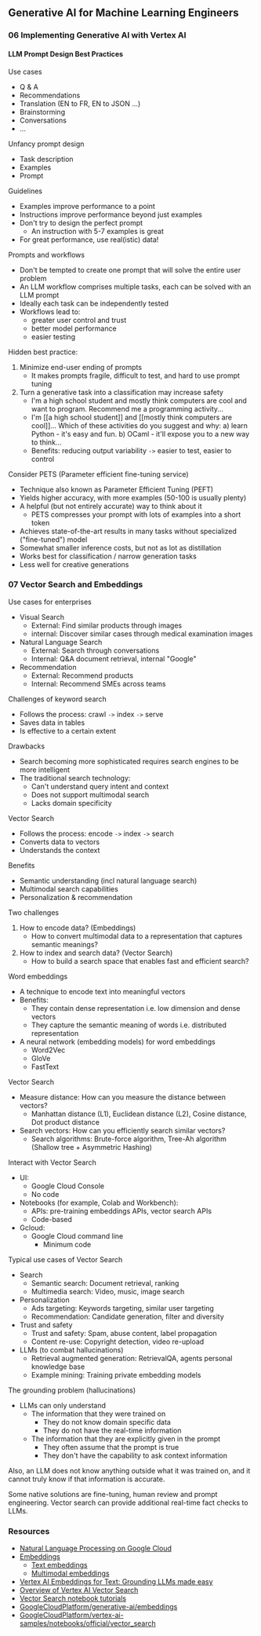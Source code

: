 ## Generative AI for Machine Learning Engineers

### 06 Implementing Generative AI with Vertex AI

#### LLM Prompt Design Best Practices

Use cases

- Q & A
- Recommendations
- Translation (EN to FR, EN to JSON ...)
- Brainstorming
- Conversations
- ...

Unfancy prompt design

- Task description
- Examples
- Prompt

Guidelines

- Examples improve performance to a point
- Instructions improve performance beyond just examples
- Don't try to design the perfect prompt
  - An instruction with 5-7 examples is great
- For great performance, use real(istic) data!

Prompts and workflows

- Don't be tempted to create one prompt that will solve the entire user problem
- An LLM workflow comprises multiple tasks, each can be solved with an LLM prompt
- Ideally each task can be independently tested
- Workflows lead to:
  - greater user control and trust
  - better model performance
  - easier testing

Hidden best practice:

1. Minimize end-user ending of prompts
   - It makes prompts fragile, difficult to test, and hard to use prompt tuning
2. Turn a generative task into a classification may increase safety
   - I'm a high school student and mostly think computers are cool and want to program. Recommend me a programming activity...
   - I'm [[a high school student]] and [[mostly think computers are cool]]... Which of these activities do you suggest and why: a) learn Python - it's easy and fun. b) OCaml - it'll expose you to a new way to think...
   - Benefits: reducing output variability `->` easier to test, easier to control

Consider PETS (Parameter efficient fine-tuning service)

- Technique also known as Parameter Efficient Tuning (PEFT)
- Yields higher accuracy, with more examples (50-100 is usually plenty)
- A helpful (but not entirely accurate) way to think about it
  - PETS compresses your prompt with lots of examples into a short token
- Achieves state-of-the-art results in many tasks without specialized ("fine-tuned") model
- Somewhat smaller inference costs, but not as lot as distillation
- Works best for classification / narrow generation tasks
- Less well for creative generations

### 07 Vector Search and Embeddings

Use cases for enterprises

- Visual Search
  - External: Find similar products through images
  - internal: Discover similar cases through medical examination images
- Natural Language Search
  - External: Search through conversations
  - Internal: Q&A document retrieval, internal "Google"
- Recommendation
  - External: Recommend products
  - Internal: Recommend SMEs across teams

Challenges of keyword search

- Follows the process: crawl `->` index `->` serve
- Saves data in tables
- Is effective to a certain extent

Drawbacks

- Search becoming more sophisticated requires search engines to be more intelligent
- The traditional search technology:
  - Can't understand query intent and context
  - Does not support multimodal search
  - Lacks domain specificity

Vector Search

- Follows the process: encode `->` index `->` search
- Converts data to vectors
- Understands the context

Benefits

- Semantic understanding (incl natural language search)
- Multimodal search capabilities
- Personalization & recommendation

Two challenges

1. How to encode data? (Embeddings)
   - How to convert multimodal data to a representation that captures semantic meanings?
2. How to index and search data? (Vector Search)
   - How to build a search space that enables fast and efficient search?

Word embeddings

- A technique to encode text into meaningful vectors
- Benefits:
  - They contain dense representation i.e. low dimension and dense vectors
  - They capture the semantic meaning of words i.e. distributed representation
- A neural network (embedding models) for word embeddings
  - Word2Vec
  - GloVe
  - FastText

Vector Search

- Measure distance: How can you measure the distance between vectors?
  - Manhattan distance (L1), Euclidean distance (L2), Cosine distance, Dot product distance
- Search vectors: How can you efficiently search similar vectors?
  - Search algorithms: Brute-force algorithm, Tree-Ah algorithm (Shallow tree + Asymmetric Hashing)

Interact with Vector Search

- UI:
  - Google Cloud Console
  - No code
- Notebooks (for example, Colab and Workbench):
  - APIs: pre-training embeddings APIs, vector search APIs
  - Code-based
- Gcloud:
  - Google Cloud command line
    - Minimum code

Typical use cases of Vector Search

- Search
  - Semantic search: Document retrieval, ranking
  - Multimedia search: Video, music, image search
- Personalization
  - Ads targeting: Keywords targeting, similar user targeting
  - Recommendation: Candidate generation, filter and diversity
- Trust and safety
  - Trust and safety: Spam, abuse content, label propagation
  - Content re-use: Copyright detection, video re-upload
- LLMs (to combat hallucinations)
  - Retrieval augmented generation: RetrievalQA, agents personal knowledge base
  - Example mining: Training private embedding models

The grounding problem (hallucinations)

- LLMs can only understand
  - The information that they were trained on
    - They do not know domain specific data
    - They do not have the real-time information
  - The information that they are explicitly given in the prompt
    - They often assume that the prompt is true
    - They don't have the capability to ask context information

Also, an LLM does not know anything outside what it was trained on, and it cannot truly know if that information is accurate.

Some native solutions are fine-tuning, human review and prompt engineering.
Vector search can provide additional real-time fact checks to LLMs.

### Resources

- [Natural Language Processing on Google Cloud](https://partner.cloudskillsboost.google/course_templates/40)
- [Embeddings](https://cloud.google.com/vertex-ai/generative-ai/docs/embeddings)
  - [Text embeddings](https://cloud.google.com/vertex-ai/generative-ai/docs/embeddings/get-text-embeddings)
  - [Multimodal embeddings](https://cloud.google.com/vertex-ai/generative-ai/docs/embeddings/get-multimodal-embeddings)
- [Vertex AI Embeddings for Text: Grounding LLMs made easy](https://cloud.google.com/blog/products/ai-machine-learning/how-to-use-grounding-for-your-llms-with-text-embeddings)
- [Overview of Vertex AI Vector Search](https://cloud.google.com/vertex-ai/docs/vector-search/overview)
- [Vector Search notebook tutorials](https://cloud.google.com/vertex-ai/docs/vector-search/notebooks)
- [GoogleCloudPlatform/generative-ai/embeddings](https://github.com/GoogleCloudPlatform/generative-ai/tree/main/embeddings)
- [GoogleCloudPlatform/vertex-ai-samples/notebooks/official/vector_search](https://github.com/GoogleCloudPlatform/vertex-ai-samples/tree/main/notebooks/official/vector_search)
